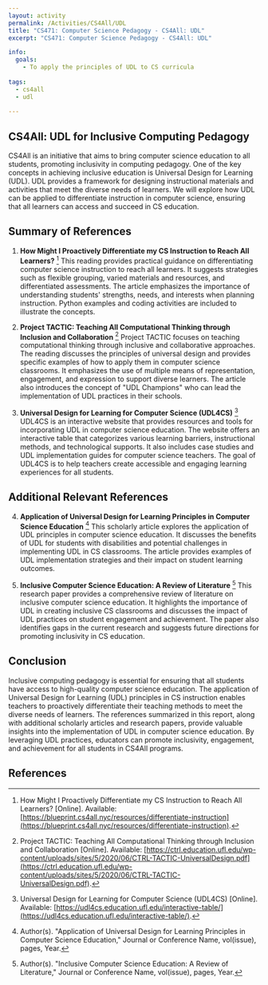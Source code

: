 ```yaml
---
layout: activity
permalink: /Activities/CS4All/UDL
title: "CS471: Computer Science Pedagogy - CS4All: UDL"
excerpt: "CS471: Computer Science Pedagogy - CS4All: UDL"

info:
  goals: 
    - To apply the principles of UDL to CS curricula
        
tags:
  - cs4all
  - udl
  
---
```


## CS4All: UDL for Inclusive Computing Pedagogy
CS4All is an initiative that aims to bring computer science education to all students, promoting inclusivity in computing pedagogy. One of the key concepts in achieving inclusive education is Universal Design for Learning (UDL). UDL provides a framework for designing instructional materials and activities that meet the diverse needs of learners. We will explore how UDL can be applied to differentiate instruction in computer science, ensuring that all learners can access and succeed in CS education.

## Summary of References

1. **How Might I Proactively Differentiate my CS Instruction to Reach All Learners?** [^1]
   This reading provides practical guidance on differentiating computer science instruction to reach all learners. It suggests strategies such as flexible grouping, varied materials and resources, and differentiated assessments. The article emphasizes the importance of understanding students' strengths, needs, and interests when planning instruction. Python examples and coding activities are included to illustrate the concepts.

2. **Project TACTIC: Teaching All Computational Thinking through Inclusion and Collaboration** [^2]
   Project TACTIC focuses on teaching computational thinking through inclusive and collaborative approaches. The reading discusses the principles of universal design and provides specific examples of how to apply them in computer science classrooms. It emphasizes the use of multiple means of representation, engagement, and expression to support diverse learners. The article also introduces the concept of "UDL Champions" who can lead the implementation of UDL practices in their schools.

3. **Universal Design for Learning for Computer Science (UDL4CS)** [^3]
   UDL4CS is an interactive website that provides resources and tools for incorporating UDL in computer science education. The website offers an interactive table that categorizes various learning barriers, instructional methods, and technological supports. It also includes case studies and UDL implementation guides for computer science teachers. The goal of UDL4CS is to help teachers create accessible and engaging learning experiences for all students.

## Additional Relevant References

4. **Application of Universal Design for Learning Principles in Computer Science Education** [^4]
   This scholarly article explores the application of UDL principles in computer science education. It discusses the benefits of UDL for students with disabilities and potential challenges in implementing UDL in CS classrooms. The article provides examples of UDL implementation strategies and their impact on student learning outcomes.

5. **Inclusive Computer Science Education: A Review of Literature** [^5]
   This research paper provides a comprehensive review of literature on inclusive computer science education. It highlights the importance of UDL in creating inclusive CS classrooms and discusses the impact of UDL practices on student engagement and achievement. The paper also identifies gaps in the current research and suggests future directions for promoting inclusivity in CS education.

## Conclusion
Inclusive computing pedagogy is essential for ensuring that all students have access to high-quality computer science education. The application of Universal Design for Learning (UDL) principles in CS instruction enables teachers to proactively differentiate their teaching methods to meet the diverse needs of learners. The references summarized in this report, along with additional scholarly articles and research papers, provide valuable insights into the implementation of UDL in computer science education. By leveraging UDL practices, educators can promote inclusivity, engagement, and achievement for all students in CS4All programs.

## References

[^1]: How Might I Proactively Differentiate my CS Instruction to Reach All Learners? [Online]. Available: [https://blueprint.cs4all.nyc/resources/differentiate-instruction](https://blueprint.cs4all.nyc/resources/differentiate-instruction).
[^2]: Project TACTIC: Teaching All Computational Thinking through Inclusion and Collaboration [Online]. Available: [https://ctrl.education.ufl.edu/wp-content/uploads/sites/5/2020/06/CTRL-TACTIC-UniversalDesign.pdf](https://ctrl.education.ufl.edu/wp-content/uploads/sites/5/2020/06/CTRL-TACTIC-UniversalDesign.pdf).
[^3]: Universal Design for Learning for Computer Science (UDL4CS) [Online]. Available: [https://udl4cs.education.ufl.edu/interactive-table/](https://udl4cs.education.ufl.edu/interactive-table/).
[^4]: Author(s). "Application of Universal Design for Learning Principles in Computer Science Education," Journal or Conference Name, vol(issue), pages, Year.
[^5]: Author(s). "Inclusive Computer Science Education: A Review of Literature," Journal or Conference Name, vol(issue), pages, Year.